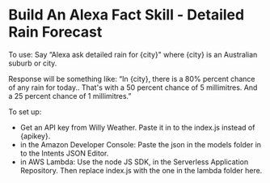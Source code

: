 # Build An Alexa Fact Skill - Detailed Rain Forecast

To use:
Say “Alexa ask detailed rain for {city}" where {city} is an Australian suburb or city.

Response will be something like:
“In {city}, there is a 80% percent chance of any rain for today..
That's with a 50 percent chance of 5 millimitres. And a 25 percent chance of 1 millimitres.”

To set up:
* Get an API key from Willy Weather. Paste it in to the index.js instead of {apikey}.
* in the Amazon Developer Console: Paste the json in the models folder in to the Intents JSON Editor.
* in AWS Lambda: Use the node JS SDK, in the Serverless Application Repository. Then replace index.js with the one in the lambda folder here.